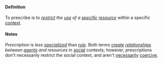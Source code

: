 #### Definition

To prescribe is to *[restrict](https://github.com/gcassel/Modular-Organization-Terminology/blob/master/terms/restrict.md) the [use](https://github.com/gcassel/Modular-Organization-Terminology/blob/master/terms/use.md) of a [specific](https://github.com/gcassel/Modular-Organization-Terminology/blob/master/terms/specific.md) [resource](https://github.com/gcassel/Modular-Organization-Terminology/blob/master/terms/resource.md)* within a specific [context](https://github.com/gcassel/Modular-Organization-Terminology/blob/master/terms/context.md).

#### Notes

*Prescription* is *less [specialized](https://github.com/gcassel/Modular-Organization-Terminology/blob/master/terms/specialize.md)* than *[rule](https://github.com/gcassel/Modular-Organization-Terminology/blob/master/terms/rule.md)*.  Both terms *[create](https://github.com/gcassel/Modular-Organization-Terminology/blob/master/terms/create.md) [relationships](https://github.com/gcassel/Modular-Organization-Terminology/blob/master/terms/relationship.md) between [agents](https://github.com/gcassel/Modular-Organization-Terminology/blob/master/terms/agent.md) and resources* in [social](https://github.com/gcassel/Modular-Organization-Terminology/blob/master/terms/social.md) contexts; however, prescriptions don't necessarily restrict the social context, and aren't [necessarily](https://github.com/gcassel/Modular-Organization-Terminology/blob/master/terms/requirement.md) [coercive](https://github.com/gcassel/Modular-Organization-Terminology/blob/master/terms/coercion.md).
